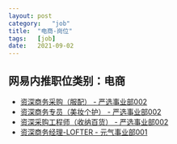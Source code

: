```yaml
---
layout:	post
category:	"job"
title:	"电商-岗位"
tags:	[job]
date:	2021-09-02
---
```

## 网易内推职位类别：电商
- [资深商务采购（服配） - 严选事业部002](http://mobile.bole.netease.com/bole/boleDetail?id=32368&employeeId=346f03c3cda5f04c&key=all)
- [资深商务专员（美妆个护） - 严选事业部002](http://mobile.bole.netease.com/bole/boleDetail?id=28859&employeeId=346f03c3cda5f04c&key=all)
- [资深采购工程师（收纳百货） - 严选事业部002](http://mobile.bole.netease.com/bole/boleDetail?id=29465&employeeId=346f03c3cda5f04c&key=all)
- [资深商务经理-LOFTER - 元气事业部001](http://mobile.bole.netease.com/bole/boleDetail?id=32988&employeeId=346f03c3cda5f04c&key=all)

